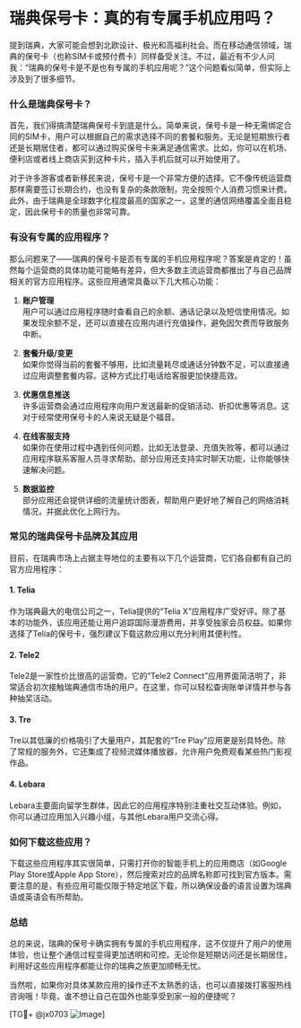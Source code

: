 # 瑞典保号卡：真的有专属手机应用吗？

提到瑞典，大家可能会想到北欧设计、极光和高福利社会。而在移动通信领域，瑞典的保号卡（也称SIM卡或预付费卡）同样备受关注。不过，最近有不少人问我：“瑞典的保号卡是不是也有专属的手机应用呢？”这个问题看似简单，但实际上涉及到了很多细节。

### 什么是瑞典保号卡？

首先，我们得搞清楚瑞典保号卡到底是什么。简单来说，保号卡是一种无需绑定合同的SIM卡，用户可以根据自己的需求选择不同的套餐和服务。无论是短期旅行者还是长期居住者，都可以通过购买保号卡来满足通信需求。比如，你可以在机场、便利店或者线上商店买到这种卡片，插入手机后就可以开始使用了。

对于许多游客或者新移民来说，保号卡是一个非常方便的选择。它不像传统运营商那样需要签订长期合约，也没有复杂的条款限制，完全按照个人消费习惯来计费。此外，由于瑞典是全球数字化程度最高的国家之一，这里的通信网络覆盖全面且稳定，因此保号卡的质量也非常可靠。

### 有没有专属的应用程序？

那么问题来了——瑞典的保号卡是否有专属的手机应用程序呢？答案是肯定的！虽然每个运营商的具体功能可能略有差异，但大多数主流运营商都推出了与自己品牌相关的官方应用程序。这些应用通常具备以下几大核心功能：

1. **账户管理**  
   用户可以通过应用程序随时查看自己的余额、通话记录以及短信使用情况。如果发现余额不足，还可以直接在应用内进行充值操作，避免因欠费而导致服务中断。

2. **套餐升级/变更**  
   如果你觉得当前的套餐不够用，比如流量耗尽或通话分钟数不足，可以直接通过应用调整套餐内容。这种方式比打电话给客服更加快捷高效。

3. **优惠信息推送**  
   许多运营商会通过应用程序向用户发送最新的促销活动、折扣优惠等消息。这对于经常使用保号卡的人来说无疑是个福音。

4. **在线客服支持**  
   如果你在使用过程中遇到任何问题，比如无法登录、充值失败等，都可以通过应用程序联系客服人员寻求帮助。部分应用还支持实时聊天功能，让你能够快速解决问题。

5. **数据监控**  
   部分应用还会提供详细的流量统计图表，帮助用户更好地了解自己的网络消耗情况，并据此优化上网行为。

### 常见的瑞典保号卡品牌及其应用

目前，在瑞典市场上占据主导地位的主要有以下几个运营商，它们各自都有自己的官方应用程序：

#### 1. Telia
作为瑞典最大的电信公司之一，Telia提供的“Telia X”应用程序广受好评。除了基本的功能外，该应用还能让用户追踪国际漫游费用，并享受独家会员权益。如果你选择了Telia的保号卡，强烈建议下载这款应用以充分利用其便利性。

#### 2. Tele2
Tele2是一家性价比很高的运营商，它的“Tele2 Connect”应用界面简洁明了，非常适合初次接触瑞典通信市场的用户。在这里，你可以轻松查询账单详情并参与各种抽奖活动。

#### 3. Tre
Tre以其低廉的价格吸引了大量用户，其配套的“Tre Play”应用更是别具特色。除了常规的服务外，它还集成了视频流媒体播放器，允许用户免费观看某些热门影视作品。

#### 4. Lebara
Lebara主要面向留学生群体，因此它的应用程序特别注重社交互动体验。例如，你可以通过应用加入兴趣小组，与其他Lebara用户交流心得。

### 如何下载这些应用？

下载这些应用程序其实很简单，只需打开你的智能手机上的应用商店（如Google Play Store或Apple App Store），然后搜索对应的品牌名称即可找到官方版本。需要注意的是，有些应用可能仅限于特定地区下载，所以确保设备的语言设置为瑞典语或英语会有所帮助。

### 总结

总的来说，瑞典的保号卡确实拥有专属的手机应用程序，这不仅提升了用户的使用体验，也让整个通信过程变得更加透明和可控。无论你是短期访问还是长期居住，利用好这些应用程序都能让你的瑞典之旅更加顺畅无忧。

当然啦，如果你对具体某款应用的操作还不太熟悉的话，也可以直接拨打客服热线咨询哦！毕竟，谁不想让自己在国外也能享受到家一般的便捷呢？

[TG💪+ @jx0703 ![Image](https://github.com/user-attachments/assets/dbca1d08-cadb-493c-b0ec-ad6f7a83f270)]